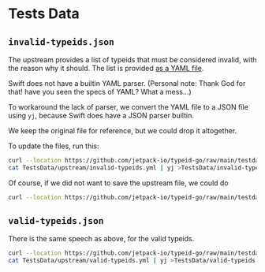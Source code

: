 # Tests Data

## `invalid-typeids.json`
The upstream provides a list of typeids that must be considered invalid, with the reason why it should.
The list is provided [as a YAML file](<https://github.com/jetpack-io/typeid-go/blob/main/testdata/invalid.yml>).

Swift does not have a builtin YAML parser.
(Personal note: Thank God for that! have you seen the specs of YAML? What a mess…)

To workaround the lack of parser, we convert the YAML file to a JSON file using `yj`, because Swift does have a JSON parser builtin.

We keep the original file for reference, but we could drop it altogether.

To update the files, run this:
```bash
curl --location https://github.com/jetpack-io/typeid-go/raw/main/testdata/invalid.yml >TestsData/upstream/invalid-typeids.yml
cat TestsData/upstream/invalid-typeids.yml | yj >TestsData/invalid-typeids.json
```

Of course, if we did not want to save the upstream file, we could do
```bash
curl --location https://github.com/jetpack-io/typeid-go/raw/main/testdata/invalid.yml | yj >TestsData/invalid-typeids.json
```

## `valid-typeids.json`
There is the same speech as above, for the valid typeids.
```bash
curl --location https://github.com/jetpack-io/typeid-go/raw/main/testdata/valid.yml >TestsData/upstream/valid-typeids.yml
cat TestsData/upstream/valid-typeids.yml | yj >TestsData/valid-typeids.json
```
